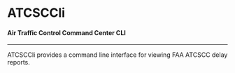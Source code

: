 # ATCSCCli
#### Air Traffic Control Command Center CLI
---
ATCSCCli provides a command line interface for viewing FAA ATCSCC delay reports.
